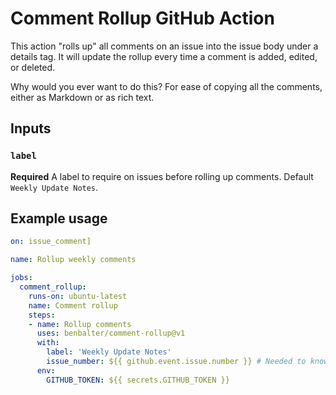 # Comment Rollup GitHub Action

This action "rolls up" all comments on an issue into the issue body under a details tag. It will update the rollup every time a comment is added, edited, or deleted.

Why would you ever want to do this? For ease of copying all the comments, either as Markdown or as rich text.
## Inputs

### `label`

**Required** A label to require on issues before rolling up comments. Default `Weekly Update Notes`.

## Example usage

```yaml
on: issue_comment]

name: Rollup weekly comments

jobs:
  comment_rollup:
    runs-on: ubuntu-latest
    name: Comment rollup
    steps:
    - name: Rollup comments
      uses: benbalter/comment-rollup@v1
      with:
        label: 'Weekly Update Notes'
        issue_number: ${{ github.event.issue.number }} # Needed to know what issue was updated
      env:
        GITHUB_TOKEN: ${{ secrets.GITHUB_TOKEN }}
```